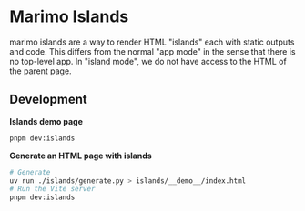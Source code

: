 # Marimo Islands

marimo islands are a way to render HTML "islands" each with static outputs and code. This differs from the normal "app mode" in the sense that there is no top-level app. In "island mode", we do not have access to the HTML of the parent page.

## Development

**Islands demo page**

```bash
pnpm dev:islands
```

**Generate an HTML page with islands**

```bash
# Generate
uv run ./islands/generate.py > islands/__demo__/index.html
# Run the Vite server
pnpm dev:islands
```
